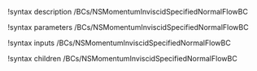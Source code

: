 !syntax description /BCs/NSMomentumInviscidSpecifiedNormalFlowBC

!syntax parameters /BCs/NSMomentumInviscidSpecifiedNormalFlowBC

!syntax inputs /BCs/NSMomentumInviscidSpecifiedNormalFlowBC

!syntax children /BCs/NSMomentumInviscidSpecifiedNormalFlowBC
